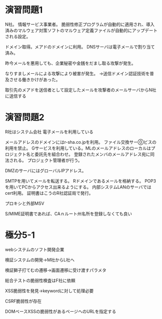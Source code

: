 # 演習問題1

N社。
情報サービス事業者。
脆弱性修正プログラムが自動的に適用され、導入済みのマルウェア対策ソフトのマルウェア定義ファイルが自動的にアップデートされる設定。

ドメイン取得。メアドのドメインに利用。
DNSサーバは電子メールで割り当て済み。

昨今メールを悪用しても、企業秘密や金銭をだまし取る攻撃が発生。

なりすましメールによる攻撃により被害が発生。
→送信ドメイン認証技術を普及させる働きかけがあった。

取引先のメアドを送信者として設定したメールを攻撃者のメールサーバからN社に送信する

# 演習問題2

R社はシステム会社
電子メールを利用している

メールアドレスのドメインにはr-sha.co.jpを利用。
ファイル交換サー⓪ビスの利用を禁止。
Gサービスを利用している。MLのメールアドレスのローカルはプロジェクト名と委託先を組合わせ。
登録されたメンバのメールアドレス宛に同法される。
プロジェクト管理者が行う。

DMZのサーバにはグローバルIPアドレス。

SMTPを用いてメールを転送する。
Rドメインであるメールを格納する。
POP3を用いてPCからアクセス出来るようにする。
内部システムLANのサーバではcert利用。
証明書はこうのR社認証局で発行。

プロキシと外部MSV

S/MIME証明書であれば、CAｎルート州名所を登録しなくても良い

# 極分5-1

webシステムのソフト開発企業

検証システムの開発→M社からL社へ

検証獅子打てむの遷移→画面遷移に受け渡すパラメタ

総合テストの脆弱性検査はF社に依頼

XSS脆弱性を発見→keywordに対して処理必要

CSRF脆弱性が存在

DOMベースXSSの脆弱性があるページへのURLを指定する

<script>～により読み婚れたscript要素はSameOriginの制限を受けずに読み込んだオリジンとして動作

M社では検証システムの運用開始したが再発防止が必要
